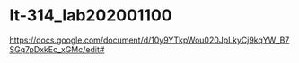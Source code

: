 # It-314_lab202001100
https://docs.google.com/document/d/10y9YTkpWou020JpLkyCj9kqYW_B7SGq7pDxkEc_xGMc/edit#
